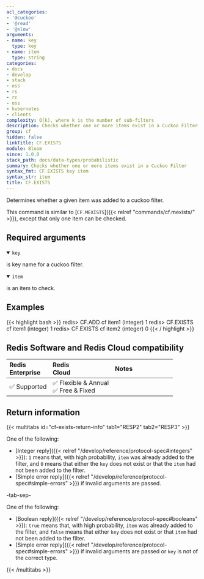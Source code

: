 ```yaml
---
acl_categories:
- '@cuckoo'
- '@read'
- '@slow'
arguments:
- name: key
  type: key
- name: item
  type: string
categories:
- docs
- develop
- stack
- oss
- rs
- rc
- oss
- kubernetes
- clients
complexity: O(k), where k is the number of sub-filters
description: Checks whether one or more items exist in a Cuckoo Filter
group: cf
hidden: false
linkTitle: CF.EXISTS
module: Bloom
since: 1.0.0
stack_path: docs/data-types/probabilistic
summary: Checks whether one or more items exist in a Cuckoo Filter
syntax_fmt: CF.EXISTS key item
syntax_str: item
title: CF.EXISTS
---
```

Determines whether a given item was added to a cuckoo filter.

This command is similar to [`CF.MEXISTS`]({{< relref "commands/cf.mexists/" >}}), except that only one item can be checked.

## Required arguments

<details open><summary><code>key</code></summary>

is key name for a cuckoo filter.

</details>

<details open><summary><code>item</code></summary>

is an item to check.
</details>

## Examples

{{< highlight bash >}}
redis> CF.ADD cf item1
(integer) 1
redis> CF.EXISTS cf item1
(integer) 1
redis> CF.EXISTS cf item2
(integer) 0
{{< / highlight >}}

## Redis Software and Redis Cloud compatibility

| Redis<br />Enterprise | Redis<br />Cloud | <span style="min-width: 9em; display: table-cell">Notes</span> |
|:----------------------|:-----------------|:------|
| <span title="Supported">&#x2705; Supported</span><br /> | <span title="Supported">&#x2705; Flexible & Annual</span><br /><span title="Supported">&#x2705; Free & Fixed</nobr></span> |  |


## Return information

{{< multitabs id="cf-exists-return-info" 
    tab1="RESP2" 
    tab2="RESP3" >}}

One of the following:
* [Integer reply]({{< relref "/develop/reference/protocol-spec#integers" >}}): `1` means that, with high probability, `item` was already added to the filter, and `0` means that either the `key` does not exist or that the `item` had not been added to the filter.
* [Simple error reply]({{< relref "/develop/reference/protocol-spec#simple-errors" >}}) if invalid arguments are passed.

-tab-sep-

One of the following:
* [Boolean reply]({{< relref "/develop/reference/protocol-spec#booleans" >}}): `true` means that, with high probability, `item` was already added to the filter, and `false` means that either `key` does not exist or that `item` had not been added to the filter.
* [Simple error reply]({{< relref "/develop/reference/protocol-spec#simple-errors" >}}) if invalid arguments are passed or `key` is not of the correct type.

{{< /multitabs >}}